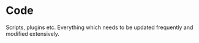 Code
====

Scripts, plugins etc. Everything which needs to be updated frequently and modified extensively.
